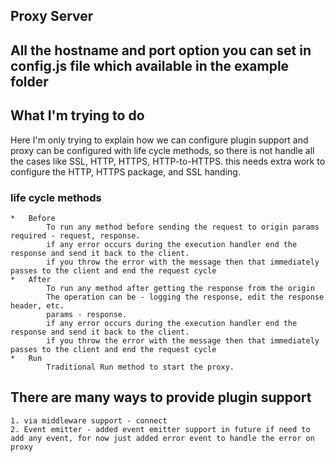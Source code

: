 ## Proxy Server
## All the hostname and port option you can set in config.js file which available in the example folder
## What I'm trying to do
   Here I'm only trying to explain how we can configure plugin support and proxy can be configured with life cycle methods, so there is not handle all the cases like SSL, HTTP, HTTPS, HTTP-to-HTTPS.
   this needs extra work to configure the HTTP, HTTPS package, and SSL handing.
### life cycle methods
    *   Before 
            To run any method before sending the request to origin params required - request, response.
            if any error occurs during the execution handler end the response and send it back to the client.
            if you throw the error with the message then that immediately passes to the client and end the request cycle
    *   After
            To run any method after getting the response from the origin
            The operation can be - logging the response, edit the response header, etc.
            params - response.
            if any error occurs during the execution handler end the response and send it back to the client.
            if you throw the error with the message then that immediately passes to the client and end the request cycle
    *   Run 
            Traditional Run method to start the proxy.

## There are many ways to provide plugin support
    1. via middleware support - connect 
    2. Event emitter - added event emitter support in future if need to add any event, for now just added error event to handle the error on proxy